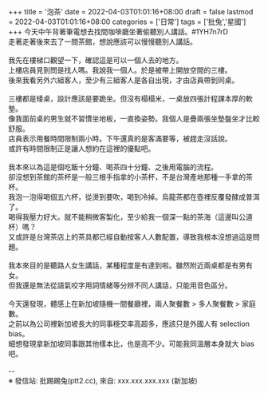 +++
title = '泡茶'
date = 2022-04-03T01:01:16+08:00
draft = false
lastmod = 2022-04-03T01:01:16+08:00
categories = ['日常']
tags = ['批兔','星國']
+++
今天中午背著筆電想去找間咖啡廳坐著偷聽別人講話。#1YH7n7rD<br>
走著走著後來去了一間茶館，想說應該可以慢慢聽別人講話。<br>
<br>
我先在樓梯口觀望一下，確認這是可以一個人去的地方。<br>
上樓店員見到問是找人嗎。我說我一個人。於是被帶上開放空間的三樓。<br>
後來我看另外六組客人，至少有三組客人是各自出現，才由店員帶到同桌。<br>
<br>
三樓都是矮桌，設計應該是要跪坐。但沒有榻榻米，一桌放四張計程課本厚的軟墊。<br>
像我面前桌的男生就不習慣坐地板，一直換姿勢。我個人是疊兩張坐墊盤坐才比較舒服。<br>
店員表示用餐時間限制兩小時。下午還真的是客滿要等，被趕走沒話說。<br>
或許有時間限制正是讓人想約在這裡的優點吧。<br>
<br>
我本來以為這是個吃飯十分鐘、喝茶四十分鐘、之後用電腦的流程。<br>
卻沒想到茶館的茶杯是一般三根手指拿的小茶杯，不是台灣產地那種一手拿的茶杯。<br>
我泡一泡得喝個五六杯，從燙到要吹，喝到冷掉。烏龍茶都在壺裡反覆發酵成普洱了。<br>
喝得我壓力好大。就不能稍微客製化，至少給我一個深一點的茶海（這邊叫公道杯）嗎？<br>
又或許是台灣茶店上的茶具都已經自動按客人人數配置，導致我根本沒想過這是問題。<br>
<br>
我本來目的是聽路人女生講話，某種程度是有達到啦。雖然附近兩桌都是有男有女。<br>
但我還是無法從語氣咬字用詞情緒等分辨不同人講話，只能用音色區分。<br>
<br>
今天還發現，體感上在新加坡隨機一間餐廳裡，兩人聚餐數 > 多人聚餐數 > 家庭數。<br>
之前以為公司裡新加坡長大的同事穩交率高超多，應該只是外國人有 selection bias。<br>
細想發現拿新加坡同事跟其他樣本比，也是高不少。可能我同溫層本身就大 bias 吧。<br>
<br>
--<br>
※ 發信站: 批踢踢兔(ptt2.cc), 來自: xxx.xxx.xxx.xxx (新加坡)<br>
